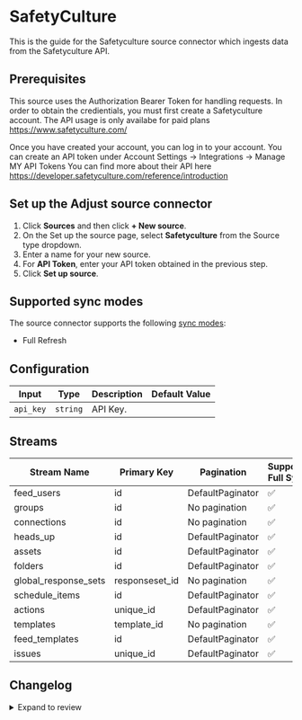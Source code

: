 # SafetyCulture

This is the guide for the Safetyculture source connector which ingests data from the Safetyculture API.

## Prerequisites

This source uses the Authorization Bearer Token for handling requests. In order to obtain the credientials, you must first create a Safetyculture account.
The API usage is only availabe for paid plans https://www.safetyculture.com/

Once you have created your account, you can log in to your account.
You can create an API token under Account Settings -> Integrations -> Manage MY API Tokens
You can find more about their API here https://developer.safetyculture.com/reference/introduction

## Set up the Adjust source connector

1. Click **Sources** and then click **+ New source**.
2. On the Set up the source page, select **Safetyculture** from the Source type dropdown.
3. Enter a name for your new source.
4. For **API Token**, enter your API token obtained in the previous step.
5. Click **Set up source**.

## Supported sync modes

The source connector supports the following [sync modes](https://docs.airbyte.com/cloud/core-concepts#connection-sync-modes):

- Full Refresh

## Configuration

| Input | Type | Description | Default Value |
|-------|------|-------------|---------------|
| `api_key` | `string` | API Key.  |  |

## Streams
| Stream Name | Primary Key | Pagination | Supports Full Sync | Supports Incremental |
|-------------|-------------|------------|---------------------|----------------------|
| feed_users | id | DefaultPaginator | ✅ |  ❌  |
| groups | id | No pagination | ✅ |  ❌  |
| connections | id | No pagination | ✅ |  ❌  |
| heads_up | id | DefaultPaginator | ✅ |  ❌  |
| assets | id | DefaultPaginator | ✅ |  ❌  |
| folders | id | DefaultPaginator | ✅ |  ❌  |
| global_response_sets | responseset_id | No pagination | ✅ |  ❌  |
| schedule_items | id | DefaultPaginator | ✅ |  ❌  |
| actions | unique_id | DefaultPaginator | ✅ |  ❌  |
| templates | template_id | No pagination | ✅ |  ❌  |
| feed_templates | id | DefaultPaginator | ✅ |  ❌  |
| issues | unique_id | DefaultPaginator | ✅ |  ❌  |

## Changelog

<details>
  <summary>Expand to review</summary>

| Version          | Date              | Pull Request | Subject        |
|------------------|-------------------|--------------|----------------|
| 0.0.27 | 2025-05-10 | [60058](https://github.com/airbytehq/airbyte/pull/60058) | Update dependencies |
| 0.0.26 | 2025-05-04 | [59623](https://github.com/airbytehq/airbyte/pull/59623) | Update dependencies |
| 0.0.25 | 2025-04-27 | [58967](https://github.com/airbytehq/airbyte/pull/58967) | Update dependencies |
| 0.0.24 | 2025-04-19 | [58391](https://github.com/airbytehq/airbyte/pull/58391) | Update dependencies |
| 0.0.23 | 2025-04-12 | [57996](https://github.com/airbytehq/airbyte/pull/57996) | Update dependencies |
| 0.0.22 | 2025-04-05 | [57428](https://github.com/airbytehq/airbyte/pull/57428) | Update dependencies |
| 0.0.21 | 2025-03-29 | [56731](https://github.com/airbytehq/airbyte/pull/56731) | Update dependencies |
| 0.0.20 | 2025-03-22 | [56169](https://github.com/airbytehq/airbyte/pull/56169) | Update dependencies |
| 0.0.19 | 2025-03-08 | [55554](https://github.com/airbytehq/airbyte/pull/55554) | Update dependencies |
| 0.0.18 | 2025-03-01 | [55007](https://github.com/airbytehq/airbyte/pull/55007) | Update dependencies |
| 0.0.17 | 2025-02-23 | [54593](https://github.com/airbytehq/airbyte/pull/54593) | Update dependencies |
| 0.0.16 | 2025-02-15 | [54007](https://github.com/airbytehq/airbyte/pull/54007) | Update dependencies |
| 0.0.15 | 2025-02-08 | [53511](https://github.com/airbytehq/airbyte/pull/53511) | Update dependencies |
| 0.0.14 | 2025-02-01 | [52988](https://github.com/airbytehq/airbyte/pull/52988) | Update dependencies |
| 0.0.13 | 2025-01-25 | [52492](https://github.com/airbytehq/airbyte/pull/52492) | Update dependencies |
| 0.0.12 | 2025-01-18 | [51875](https://github.com/airbytehq/airbyte/pull/51875) | Update dependencies |
| 0.0.11 | 2025-01-11 | [51362](https://github.com/airbytehq/airbyte/pull/51362) | Update dependencies |
| 0.0.10 | 2024-12-28 | [50674](https://github.com/airbytehq/airbyte/pull/50674) | Update dependencies |
| 0.0.9 | 2024-12-21 | [50297](https://github.com/airbytehq/airbyte/pull/50297) | Update dependencies |
| 0.0.8 | 2024-12-14 | [49669](https://github.com/airbytehq/airbyte/pull/49669) | Update dependencies |
| 0.0.7 | 2024-12-12 | [49358](https://github.com/airbytehq/airbyte/pull/49358) | Update dependencies |
| 0.0.6 | 2024-12-11 | [49086](https://github.com/airbytehq/airbyte/pull/49086) | Starting with this version, the Docker image is now rootless. Please note that this and future versions will not be compatible with Airbyte versions earlier than 0.64 |
| 0.0.5 | 2024-11-05 | [48362](https://github.com/airbytehq/airbyte/pull/48362) | Revert to source-declarative-manifest v5.17.0 |
| 0.0.4 | 2024-11-05 | [48325](https://github.com/airbytehq/airbyte/pull/48325) | Update dependencies |
| 0.0.3 | 2024-10-29 | [47839](https://github.com/airbytehq/airbyte/pull/47839) | Update dependencies |
| 0.0.2 | 2024-10-28 | [47586](https://github.com/airbytehq/airbyte/pull/47586) | Update dependencies |
| 0.0.1 | 2024-10-04 | | Initial release by [@aazam-gh](https://github.com/aazam-gh) via Connector Builder |

</details>
